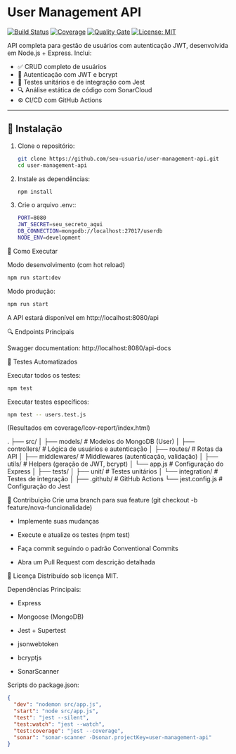 # User Management API

[![Build Status](https://img.shields.io/github/actions/workflow/status/seu-usuario/user-management-api/node.js.yml?branch=main)](https://github.com/tarcisio-pereira/user-management-api/actions)
[![Coverage](https://sonarcloud.io/api/project_badges/measure?project=seu-usuario_user-management-api&metric=coverage)](https://sonarcloud.io/summary/new_code?id=seu-usuario_user-management-api)
[![Quality Gate](https://sonarcloud.io/api/project_badges/measure?project=seu-usuario_user-management-api&metric=alert_status)](https://sonarcloud.io/code?id=tarcisio-pereira_full-cycle-ci)
[![License: MIT](https://img.shields.io/badge/License-MIT-blue.svg)](https://opensource.org/licenses/MIT)

API completa para gestão de usuários com autenticação JWT, desenvolvida em Node.js + Express. Inclui:

- ✅ CRUD completo de usuários
- 🔑 Autenticação com JWT e bcrypt
- 🧪 Testes unitários e de integração com Jest
- 🔍 Análise estática de código com SonarCloud
- ⚙️ CI/CD com GitHub Actions

---

## 🚀 Instalação

1. Clone o repositório:
   ```bash
   git clone https://github.com/seu-usuario/user-management-api.git
   cd user-management-api
   ```

2. Instale as dependências:
   
    ```bash
    npm install
    ```

3. Crie o arquivo .env::

   ```bash
   PORT=8080
   JWT_SECRET=seu_secreto_aqui
   DB_CONNECTION=mongodb://localhost:27017/userdb
   NODE_ENV=development
   ```

🚀 Como Executar

Modo desenvolvimento (com hot reload)
   ```bash
   npm run start:dev
   ```
Modo produção:
   ```bash
   npm run start
   ```
A API estará disponível em http://localhost:8080/api
   
🔍 Endpoints Principais

Swagger documentation: http://localhost:8080/api-docs

🧪 Testes Automatizados

Executar todos os testes:
   ```bash
   npm test
   ```

Executar testes específicos:
   ```bash
   npm test -- users.test.js
   ```
(Resultados em coverage/lcov-report/index.html)


.
├── src/
│   ├── models/       # Modelos do MongoDB (User)
│   ├── controllers/  # Lógica de usuários e autenticação
│   ├── routes/       # Rotas da API
│   ├── middlewares/  # Middlewares (autenticação, validação)
│   ├── utils/        # Helpers (geração de JWT, bcrypt)
│   └── app.js        # Configuração do Express
│
├── tests/
│   ├── unit/         # Testes unitários
│   └── integration/  # Testes de integração
│
├── .github/          # GitHub Actions
└── jest.config.js    # Configuração do Jest

🤝 Contribuição
Crie uma branch para sua feature (git checkout -b feature/nova-funcionalidade)

 - Implemente suas mudanças

- Execute e atualize os testes (npm test)

- Faça commit seguindo o padrão Conventional Commits

- Abra um Pull Request com descrição detalhada


📄 Licença
Distribuído sob licença MIT.

Dependências Principais:

- Express

- Mongoose (MongoDB)

- Jest + Supertest

- jsonwebtoken

- bcryptjs

- SonarScanner

Scripts do package.json:

```json
{
  "dev": "nodemon src/app.js",
  "start": "node src/app.js",
  "test": "jest --silent",
  "test:watch": "jest --watch",
  "test:coverage": "jest --coverage",
  "sonar": "sonar-scanner -Dsonar.projectKey=user-management-api"
}
```
